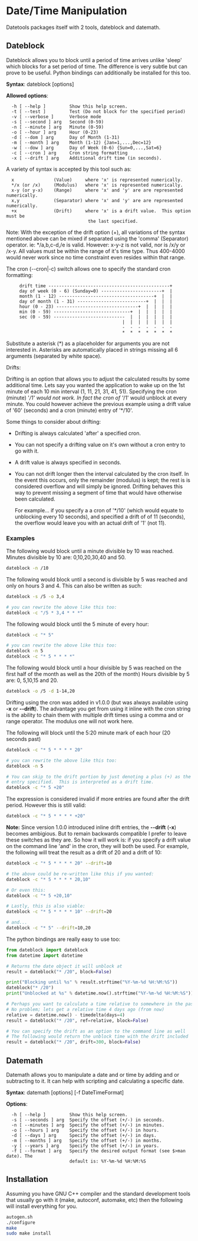 Date/Time Manipulation
======================
Datetools packages itself with 2 tools, dateblock and datemath.

## Dateblock
Dateblock allows you to block until a period of time arrives
unlike 'sleep' which blocks for a set period of time. The difference
is very subtle but can prove to be useful. Python bindings can
additionally be installed for this too.

__Syntax__:
dateblock [options]

__Allowed options__:
```
  -h [ --help ]         Show this help screen.
  -t [ --test ]         Test (Do not block for the specified period)
  -v [ --verbose ]      Verbose mode
  -s [ --second ] arg   Second (0-59)
  -n [ --minute ] arg   Minute (0-59)
  -o [ --hour ] arg     Hour (0-23)
  -d [ --dom ] arg      Day of Month (1-31)
  -m [ --month ] arg    Month (1-12) {Jan=1,...,Dec=12}
  -w [ --dow ] arg      Day of Week (0-6) {Sun=0,...,Sat=6}
  -c [ --cron ] arg     Cron string formatting
  -x [ --drift ] arg    Additional drift time (in seconds).
```

A variety of syntax is accepted by this tool such as:
```
  x               (Value)     where 'x' is represented numerically.
  */x (or /x)     (Modulus)   where 'x' is represented numerically.
  x-y (or y-x)    (Range)     where 'x' and 'y' are are represented numerically.
  x,y             (Separator) where 'x' and 'y' are are represented numerically.
  +x              (Drift)     where 'x' is a drift value.  This option must be
                               the last specified.
```

 Note: With the exception of the drift option (+), all variations of the syntax
       mentioned above can be mixed if separated using the 'comma' (Separator)
       operator.  ie: */a,b,c-d,/e is valid.
       However: x-y-z is not valid, nor is /x/y or /x-y. All values must be
       within the range of it's time type. Thus 400-4000 would never work since
       no time constraint even resides within that range.

 The cron (--cron|-c) switch allows one to specify the standard cron formatting:
```
     drift time ----------------------------------------------+
     day of week (0 - 6) (Sunday=0) -----------------------+  |
     month (1 - 12) ------------------------------------+  |  |
     day of month (1 - 31) --------------------------+  |  |  |
     hour (0 - 23) -------------------------------+  |  |  |  |
     min (0 - 59) -----------------------------+  |  |  |  |  |
     sec (0 - 59) ---------------------------  |  |  |  |  |  |
                                            |  |  |  |  |  |  |
                                            -  -  -  -  -  -  -
                                            *  *  *  *  *  *  *
```
  Substitute a asterisk (*) as a placeholder for arguments you are not
  interested in. Asterisks are automatically placed in strings missing all 6
  arguments (separated by white space).

Drifts:

Drifting is an option that allows you to adjust the calculated results by some
additional time.  Lets say you wanted the application to wake up on the 1st
minute of each 10 min interval (1, 11, 21, 31, 41, 51). Specifying the cron
(minute) '*/1' would not work. In fact the cron of '*/1' would unblock at
every minute. You could however achieve the previous example using a drift
value of '60' (seconds) and a cron (minute) entry of '*/10'.

Some things to consider about drifting:

- Drifting is always calculated 'after' a specified cron.
- You can not specify a drifting value on it's own without a cron entry to go
  with it.
- A drift value is always specified in seconds.
- You can not drift longer then the interval calculated by the cron itself.
  In the event this occurs, only the remainder (modulus) is kept; the rest is
  is considered overflow and will simply be ignored.  Drifting behaves this
  way to prevent missing a segment of time that would have otherwise been
  calculated.

  For example... if you specify a a cron of '*/10' (which would equate to
  unblocking every 10 seconds), and specified a drift of of 11 (seconds), the
  overflow would leave you with an actual drift of '1' (not 11).

### Examples
The following would block until a minute divisible by 10 was reached.  Minutes
divisible by 10 are: 0,10,20,30,40 and 50.
```bash
dateblock -n /10
```

The following would block until a second is divisible by 5 was reached and
only on hours 3 and 4. This can also be written as such:
```bash
dateblock -s /5 -o 3,4

# you can rewrite the above like this too:
dateblock -c "/5 * 3,4 * * *"
```

The following would block until the 5 minute of every hour:
```bash
dateblock -c "* 5"

# you can rewrite the above like this too:
dateblock -n 5
dateblock -c "* 5 * * * *"
```

The following would block until a hour divisible by 5 was reached on the first
half of the month as well as the 20th of the month) Hours divisible by 5 are:
0, 5,10,15 and 20.
```bash
dateblock -o /5 -d 1-14,20
```

Drifting using the cron was added in v1.0.0 (but was always available using
__-x__ or __--drift__). The advantage you get from using it inline with the
cron string is the ability to chain them with multiple drift times using
a comma and or range operator. The modulus one will not work here.

The following will block until the 5:20 minute mark of each hour (20 seconds
past)
```bash
dateblock -c "* 5 * * * * 20"

# you can rewrite the above like this too:
dateblock -n 5

# You can skip to the drift portion by just denoting a plus (+) as the last
# entry specified.  This is interpreted as a drift time.
dateblock -c "* 5 +20"
```
The expression is considered invalid if more entries are found after the drift
period. However this is still valid:
```bash
dateblock -c "* 5 * * * * +20"
```

__Note:__ Since version 1.0.0 introduced inline drift entries, the
__--drift__ (__-x__) becomes ambigious. But to remain backwards compatible I
prefer to leave these switches as they are. So how it will work is: if you
specify a drift value on the command line 'and' in the cron, they will both
be used. For example, the following will treat the result as a drift of 20
and a drift of 10:
```bash
dateblock -c "* 5 * * * * 20" --drift=10

# the above could be re-written like this if you wanted:
dateblock -c "* 5 * * * * 20,10"

# Or even this:
dateblock -c "* 5 +20,10"

# Lastly, this is also viable:
dateblock -c "* 5 * * * * 10" --drift=20

# and...
dateblock -c "* 5" --drift=10,20
```


The python bindings are really easy to use too:
```python
from dateblock import dateblock
from datetime import datetime

# Returns the date object it will unblock at
result = dateblock("* /20", block=False)

print("Blocking until %s" % result.strftime("%Y-%m-%d %H:%M:%S"))
dateblock("* /20")
print("Unblocked at %s" % datetime.now().strftime("%Y-%m-%d %H:%M:%S"))

# Perhaps you want to calculate a time relative to somewhere in the past?
# No problem; lets get a relative time 4 days ago (from now)
relative = datetime.now() - timedelta(days=4)
result = dateblock("* /20", ref=relative, block=False)

# You can specify the drift as an option to the command line as well
# The following would return the unblock time with the drift included
result = dateblock("* /20", drift=300, block=False)
```

## Datemath
Datemath allows you to manipulate a date and or time by adding
and or subtracting to it. It can help with scripting and calculating
a specific date.

__Syntax__:
datemath [options] [-f DateTimeFormat]

__Options__:
```
  -h [ --help ]         Show this help screen.
  -s [ --seconds ] arg  Specify the offset (+/-) in seconds.
  -n [ --minutes ] arg  Specify the offset (+/-) in minutes.
  -o [ --hours ] arg    Specify the offset (+/-) in hours.
  -d [ --days ] arg     Specify the offset (+/-) in days.
  -m [ --months ] arg   Specify the offset (+/-) in months.
  -y [ --years ] arg    Specify the offset (+/-) in years.
  -f [ --format ] arg   Specify the desired output format (see $>man date). The
                        default is: %Y-%m-%d %H:%M:%S
```

## Installation
Assuming you have GNU C++ compiler and the standard development tools that usually go with it (make, autoconf, automake, etc) then the following will install everything for you.

```bash
autogen.sh
./configure
make
sudo make install
```
